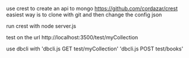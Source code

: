 use crest to create an api to mongo
https://github.com/cordazar/crest
easiest way is to clone with git and then change the config json

run crest with node server.js

test on the url http://localhost:3500/test/myCollection

use dbcli with 'dbcli.js GET test/myCollection'
'dbcli.js POST test/books'
